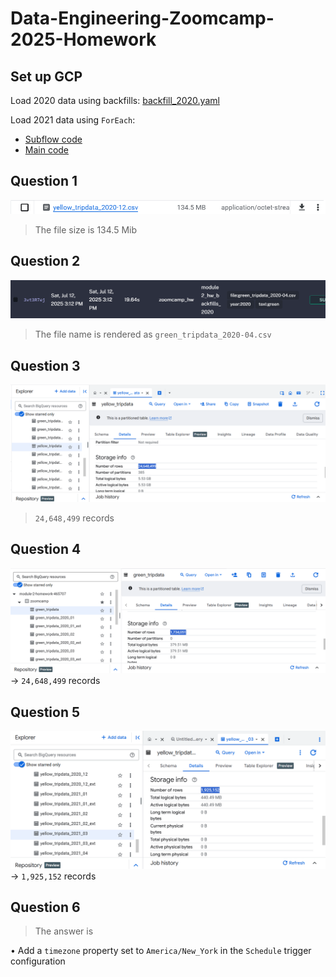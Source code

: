 # Data-Engineering-Zoomcamp-2025-Homework

## Set up GCP

Load 2020 data using backfills: [backfill_2020.yaml](backfills_2020.yaml)

Load 2021 data using ```ForEach```: 

- [Subflow code](foreach_2021_sub.yaml)
- [Main code](foreach_2021_main.yaml)

## Question 1
![](q1.png)
> The file size is 134.5 Mib

## Question 2
![](q2.png)
> The file name is rendered as ```green_tripdata_2020-04.csv```

## Question 3
![](q3.png)
>  ```24,648,499``` records

## Question 4
![](q4.png)
-> ```24,648,499``` records

## Question 5
![](q5.png)
-> ```1,925,152``` records

## Question 6
> The answer is

• Add a ```timezone``` property set to ```America/New_York``` in the ```Schedule``` trigger configuration

